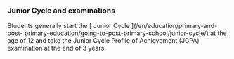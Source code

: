 ###  Junior Cycle and examinations

Students generally start the [ Junior Cycle ](/en/education/primary-and-post-
primary-education/going-to-post-primary-school/junior-cycle/) at the age of 12
and take the Junior Cycle Profile of Achievement (JCPA) examination at the end
of 3 years.
